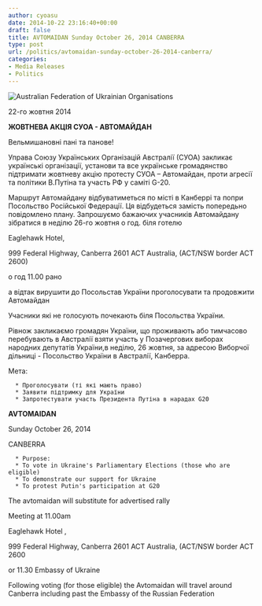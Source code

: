 ```yaml
---
author: cyoasu
date: 2014-10-22 23:16:40+00:00
draft: false
title: AVTOMAIDAN Sunday October 26, 2014 CANBERRA
type: post
url: /politics/avtomaidan-sunday-october-26-2014-canberra/
categories:
- Media Releases
- Politics
---
```


![Australian Federation of Ukrainian Organisations](http://www.ozeukes.com/wp-content/uploads/2014/10/image001.png)


22-го жовтня 2014


**ЖОВТНЕВА АКЦІЯ СУОА - АВТОМАЙДАН**




Вельмишановні пані та панове!




Управа Союзу Українських Організацій Австралії (СУОА) закликає українські організації, установи та все українське громадянство підтримати жовтневу акцію протесту СУОА – Автомайдан, проти агресії та політики В.Путіна та участь РФ у саміті G-20.




Маршрут Автомайдану відбуватиметься по місті в Канберрі та попри Посольство Російської Федерації. Ця відбудеться замість попередьно повідомлено плану. Запрошуємо бажаючих учасників Автомайдану зібратися в неділю 26-го жовтня о год. біля гoтелю




Eaglehawk Hotel,




999 Federal Highway, Canberra 2601 ACT Australia, (ACT/NSW border ACT 2600)




о год 11.00 рано




а відтак вирушити до Посольстав України проголосувати та продовжити Aвтомайдан




Учасники які не голосують почекають біля Посольства України.




Рівнож закликаємо громадян України, що проживають або тимчасово перебувають в Австралії взяти участь у Позачергових виборах народних депутатів України,в неділю, 26 жовтня, за адресою Виборчої дільниці - Посольство України в Австралії, Канберра.




Мета:






	  * Проголосувати (ті які мають право)
	  * Заявити підтримку для України
	  * Запротестувати участь Президента Путіна в нарадах G20



**AVTOMAIDAN**




Sunday October 26, 2014




CANBERRA






	  * Purpose:
	  * To vote in Ukraine's Parliamentary Elections (those who are eligible)
	  * To demonstrate our support for Ukraine
	  * To protest Putin's participation at G20



The avtomaidan will substitute for advertised rally




Meeting at 11.00am




Eaglehawk Hotel ,




999 Federal Highway, Canberra 2601 ACT Australia, (ACT/NSW border ACT 2600




or 11.30 Embassy of Ukraine




Following voting (for those eligible) the Avtomaidan will travel around Canberra including past the Embassy of the Russian Federation
